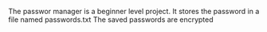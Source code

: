 The passwor manager is a beginner level project. It stores the password in a file named passwords.txt
The saved passwords are encrypted
